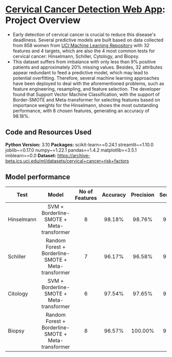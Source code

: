 # [Cervical Cancer Detection Web App](https://ahnngo-cervical-cancer-project-modelsapp-g6re8j.streamlitapp.com/): Project Overview
* Early detection of cervical cancer is crucial to reduce this disease's deadliness. Several predictive models are built based on data collected from 858 women from [UCI Machine Learning Repository](https://archive-beta.ics.uci.edu/ml/datasets/cervical+cancer+risk+factors) with 32 features and 4 targets, which are also the 4 most common tests for cervical cancer: Hinselmann, Schiller, Cytology, and Biopsy. 
* This dataset suffers from imbalance with only less than 9% positive patients and approximately 20% missing values. Besides, 32 attributes appear redundant to feed a predictive model, which may lead to potential overfitting. Therefore, several machine learning approaches have been deployed to deal with the aforementioned problems, such as feature engineering, resampling, and feature selection. The developer found that Support Vector Machine Classification, with the support of Border-SMOTE and Meta-transformer for selecting features based on importance weights for the Hinselmann, shows the most outstanding performance, with 8 chosen features, generating an accuracy of 98.18%.

## Code and Resources Used 
**Python Version:** 3.10
**Packages:** scikit-learn==0.24.1
streamlit~=1.10.0
joblib~=0.17.0
numpy~=1.22.1
pandas==1.4.2
matplotlib==3.5.1
imblearn==0.0
**Dataset:** https://archive-beta.ics.uci.edu/ml/datasets/cervical+cancer+risk+factors 

## Model performance
|    Test    |                        Model                        | No of Features | Accuracy | Precision | Sensitivity | Specificity |   F-1  |
|------------|:---------------------------------------------------:|:--------------:|:--------:|:---------:|:-----------:|:-----------:|:------:|
| Hinselmann |      SVM      + Borderline-SMOTE + Meta-transformer |        8       |  98.18%  |   98.76%  |    97.55%   |    98.80%   | 98.15% |
|  Schiller  | Random Forest + Borderline-SMOTE + Meta-transformer |        7       |  96.17%  |   96.58%  |    95.27%   |    96.97%   | 95.92% |
|  Citology  |      SVM      + Borderline-SMOTE + Meta-transformer |        6       |  97.54%  |   97.65%  |    97.65%   |    97.42%   | 96.74% |
|   Biopsy   | Random Forest + Borderline-SMOTE + Meta-transformer |        8       |  96.57%  |  100.00%  |    93.13%   |   100.00%   | 96.44% |
 

